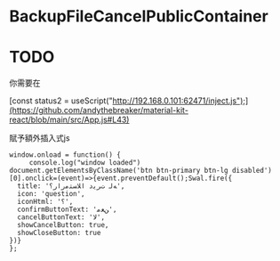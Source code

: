 # BackupFileCancelPublicContainer

# TODO

你需要在

[const status2 = useScript("http://192.168.0.101:62471/inject.js");](https://github.com/andythebreaker/material-kit-react/blob/main/src/App.js#L43)

賦予額外插入式js

```
window.onload = function() {
     console.log("window loaded")
document.getElementsByClassName('btn btn-primary btn-lg disabled')[0].onclick=(event)=>{event.preventDefault();Swal.fire({
  title: 'ﻪﻟ ﺕﺮﻳﺩ ﺍﻼﺴﺘﻣﺭﺍﺭ؟',
  icon: 'question',
  iconHtml: '؟',
  confirmButtonText: 'ﻦﻌﻣ',
  cancelButtonText: 'ﻻ',
  showCancelButton: true,
  showCloseButton: true
})}
};
```
